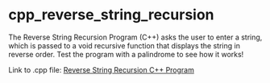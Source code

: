 # cpp_reverse_string_recursion
The Reverse String Recursion Program (C++) asks the user to enter a string, which is passed to a void recursive function that displays the string in reverse order. Test the program with a palindrome to see how it works!

Link to .cpp file: <a href="">Reverse String Recursion C++ Program</a>
